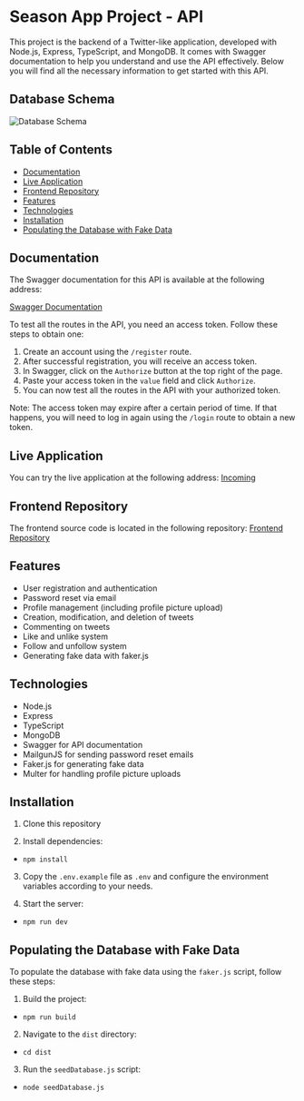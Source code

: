 # Season App Project - API

This project is the backend of a Twitter-like application, developed with Node.js, Express, TypeScript, and MongoDB. It comes with Swagger documentation to help you understand and use the API effectively. Below you will find all the necessary information to get started with this API.

## Database Schema

![Database Schema](https://i.imgur.com/seVmKle.png)

## Table of Contents

- [Documentation](#documentation)
- [Live Application](#live-application)
- [Frontend Repository](#frontend-repository)
- [Features](#features)
- [Technologies](#technologies)
- [Installation](#installation)
- [Populating the Database with Fake Data](#populating-the-database-with-fake-data)

## Documentation

The Swagger documentation for this API is available at the following address: 

[Swagger Documentation](https://season-app-hbxam.ondigitalocean.app/swagger)

To test all the routes in the API, you need an access token. Follow these steps to obtain one:

1. Create an account using the `/register` route.
2. After successful registration, you will receive an access token.
3. In Swagger, click on the `Authorize` button at the top right of the page.
4. Paste your access token in the `value` field and click `Authorize`.
5. You can now test all the routes in the API with your authorized token.

Note: The access token may expire after a certain period of time. If that happens, you will need to log in again using the `/login` route to obtain a new token.

## Live Application

You can try the live application at the following address:
[Incoming]()

## Frontend Repository

The frontend source code is located in the following repository: 
[Frontend Repository](https://github.com/Onllsan/Season)

## Features

- User registration and authentication
- Password reset via email
- Profile management (including profile picture upload)
- Creation, modification, and deletion of tweets
- Commenting on tweets
- Like and unlike system
- Follow and unfollow system
- Generating fake data with faker.js

## Technologies

- Node.js
- Express
- TypeScript
- MongoDB
- Swagger for API documentation
- MailgunJS for sending password reset emails
- Faker.js for generating fake data
- Multer for handling profile picture uploads


## Installation

1. Clone this repository

2. Install dependencies:

- `npm install`

3. Copy the `.env.example` file as `.env` and configure the environment variables according to your needs.

4. Start the server:

- `npm run dev`

## Populating the Database with Fake Data

To populate the database with fake data using the `faker.js` script, follow these steps:

1. Build the project:

- `npm run build`

2. Navigate to the `dist` directory:

- `cd dist`

3. Run the `seedDatabase.js` script:

- `node seedDatabase.js`